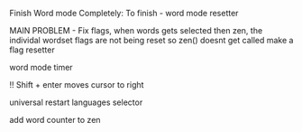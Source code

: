 Finish Word mode Completely:
To finish - word mode resetter

MAIN PROBLEM - Fix flags, when words gets selected then zen, the individal wordset flags are not being reset so zen() doesnt get called
make a flag resetter

word mode timer

!! Shift + enter moves cursor to right 

universal restart
languages selector

add word counter to zen